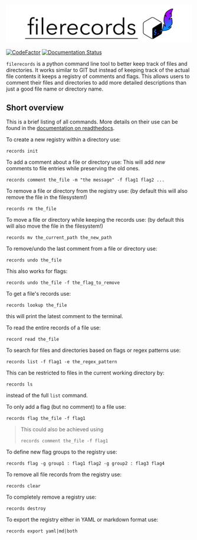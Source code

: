 
![](docs/source/logo_black.png)

[![CodeFactor](https://www.codefactor.io/repository/github/noahhenrikkleinschmidt/filerecords/badge)](https://www.codefactor.io/repository/github/noahhenrikkleinschmidt/filerecords)
[![Documentation Status](https://readthedocs.org/projects/filerecords/badge/?version=latest)](https://filerecords.readthedocs.io/en/latest/?badge=latest)

`filerecords` is a python command line tool to better keep track of files and directories. It works similar to GIT but instead of keeping track of the actual file contents it keeps a registry of comments and flags. This allows users to comment their files and directories to add more detailed descriptions than just a good file name or directory name. 

## Short overview

This is a brief listing of all commands. More details on their use can be found in the [documentation on readthedocs](https://filerecords.readthedocs.io/en/latest/).

To create a new registry within a directory use:

```
records init 
```

To add a comment about a file or directory use:
This will add *new* comments to file entries while preserving the old ones.

```
records comment the_file -m "the message" -f flag1 flag2 ...
```

To remove a file or directory from the registry use:
(by default this will also remove the file in the filesystem!)

```
records rm the_file
```

To move a file or directory while keeping the records use:
(by default this will also move the file in the filesystem!)

```
records mv the_current_path the_new_path
```

To remove/undo the last comment from a file or directory use:

```
records undo the_file
```

This also works for flags:

```
records undo the_file -f the_flag_to_remove 
```

To get a file's records use:

```
records lookup the_file
```

this will print the latest comment to the terminal.

To read the entire records of a file use:

```
record read the_file
```

To search for files and directories based on flags or regex patterns use:

```
records list -f flag1 -e the_regex_pattern
```

This can be restricted to files in the current working directory by:

```
records ls 
```

instead of the full `list` command.

To only add a flag (but no comment) to a file use:

```
records flag the_file -f flag1 
```

> This could also be achieved using
>
> ```
> records comment the_file -f flag1 
> ```

To define new flag groups to the registry use:

```
records flag -g group1 : flag1 flag2 -g group2 : flag3 flag4
```

To remove all file records from the registry use:

```
records clear
```

To completely remove a registry use:

```
records destroy
```

To export the registry either in YAML or markdown format use:

```
records export yaml|md|both
```